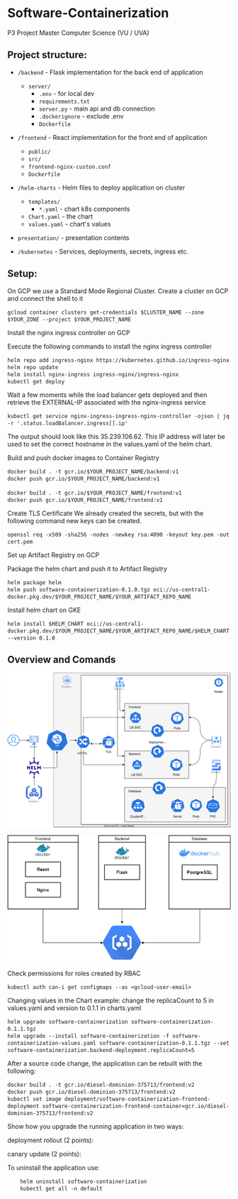 # Software-Containerization
P3 Project Master Computer Science (VU / UVA)

## Project structure:
* `/backend` - Flask implementation for the back end of application
    * `server/`
        * `.env` - for local dev
        * `requirements.txt`
        * `server.py` - main api and db connection
        * `.dockerignore` - exclude .env
        * `Dockerfile`
* `/frontend` - React implementation for the front end of application
    * `public/`
    * `src/`
    * `frontend-nginx-custon.conf`
    * `Dockerfile`
* `/helm-charts` - Helm files to deploy application on cluster
    * `templates/`
        * `*.yaml` - chart k8s components
    * `Chart.yaml` - the chart
    * `values.yaml` - chart's values
* `presentation/` - presentation contents

* `/kubernetes` - Services, deployments, secrets, ingress etc.



## Setup:
On GCP we use a Standard Mode Regional Cluster. Create a cluster on GCP and connect the shell to it
```
gcloud container clusters get-credentials $CLUSTER_NAME --zone $YOUR_ZONE --project $YOUR_PROJECT_NAME
```

Install the nginx ingress controller on GCP

Execute the following commands to install the nginx ingress controller
```
helm repo add ingress-nginx https://kubernetes.github.io/ingress-nginx
helm repo update
helm install nginx-ingress ingress-nginx/ingress-nginx
kubectl get deploy
```

Wait a few moments while the load balancer gets deployed and then retrieve the EXTERNAL-IP associated with the nginx-ingress service
```
kubectl get service nginx-ingress-ingress-nginx-controller -ojson | jq -r '.status.loadBalancer.ingress[].ip'
```
The output should look like this 35.239.106.62. This IP address will later be used to set the correct hostname in the values.yaml of the helm chart. 

Build and push docker images to Container Registry
```
docker build . -t gcr.io/$YOUR_PROJECT_NAME/backend:v1
docker push gcr.io/$YOUR_PROJECT_NAME/backend:v1

docker build . -t gcr.io/$YOUR_PROJECT_NAME/frontend:v1
docker push gcr.io/$YOUR_PROJECT_NAME/frontend:v1
```
Create TLS Certificate
We already created the secrets, but with the following command new keys can be created.
```
openssl req -x509 -sha256 -nodes -newkey rsa:4090 -keyout key.pem -out cert.pem
```

Set up Artifact Registry on GCP


Package the helm chart and push it to Artifact Registry
```
helm package helm
helm push software-containerization-0.1.0.tgz oci://us-central1-docker.pkg.dev/$YOUR_PROJECT_NAME/$YOUR_ARTIFACT_REPO_NAME
```

Install helm chart on GKE

```
helm install $HELM_CHART oci://us-central1-docker.pkg.dev/$YOUR_PROJECT_NAME/$YOUR_ARTIFACT_REPO_NAME/$HELM_CHART --version 0.1.0
```


## Overview and Comands

![Kubernetes Architecture](presentation_/architecture.svg)

![Docker](presentation_/docker_architecture.png)

Check permissions for roles created by RBAC

```
kubectl auth can-i get configmaps --as <gcloud-user-email>
```


Changing values in the Chart example: change the replicaCount to 5 in values.yaml and version to 0.1.1 in charts.yaml
```
helm upgrade software-containerization software-containerization-0.1.1.tgz
helm upgrade --install software-containerization -f software-containerization-values.yaml software-containerization-0.1.1.tgz --set software-containerization.backend-deployment.replicaCount=5
```


After a source code change, the application can be rebuilt with the following:

```
docker build . -t gcr.io/diesel-dominion-375713/frontend:v2
docker push gcr.io/diesel-dominion-375713/frontend:v2
kubectl set image deployment/software-containerization-frontend-deployment software-containerization-frontend-container=gcr.io/diesel-dominion-375713/frontend:v2
```

Show how you upgrade the running application in two ways:

deployment rollout (2 points):

canary update (2 points):


To uninstall the application use:

```
    helm uninstall software-containerization
    kubectl get all -n default
```

